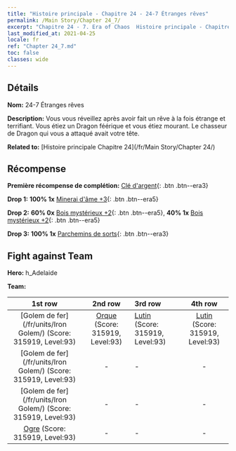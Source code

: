 ```yaml
---
title: "Histoire principale - Chapitre 24 - 24-7 Étranges rêves"
permalink: /Main Story/Chapter 24_7/
excerpt: "Chapitre 24 - 7. Era of Chaos  Histoire principale - Chapitre 24_7. 24-7 Étranges rêves"
last_modified_at: 2021-04-25
locale: fr
ref: "Chapter 24_7.md"
toc: false
classes: wide
---
```


## Détails

 **Nom:** 24-7 Étranges rêves

 **Description:** Vous vous réveillez après avoir fait un rêve à la fois étrange et terrifiant. Vous étiez un Dragon féérique et vous étiez mourant. Le chasseur de Dragon qui vous a attaqué avait votre tête.

 **Related to:** [Histoire principale Chapitre 24](/fr/Main Story/Chapter 24/)

## Récompense

 **Première récompense de complétion:** [Clé d'argent](/ItemsFR/con_693/){: .btn .btn--era3}

 **Drop 1:** **100% 1x** [Minerai d'âme +3](/ItemsFR/mat_82/){: .btn .btn--era5}

 **Drop 2:** **60% 0x** [Bois mystérieux +2](/ItemsFR/mat_76/){: .btn .btn--era5}, **40% 1x** [Bois mystérieux +2](/ItemsFR/mat_76/){: .btn .btn--era5}

 **Drop 3:** **100% 1x** [Parchemins de sorts](/ItemsFR/con_694/){: .btn .btn--era3}


## Fight against Team
 **Hero:** h_Adelaide

 **Team:**


  | 1st row | 2nd row | 3rd row | 4th row |
  |:----:|:----:|:----|:----:|
  | [Golem de fer](/fr/units/Iron Golem/) (Score: 315919, Level:93)  | [Orque](/fr/units/Orc/) (Score: 315919, Level:93)  | [Lutin](/fr/units/Gremlin/) (Score: 315919, Level:93)  | [Lutin](/fr/units/Gremlin/) (Score: 315919, Level:93)  |
  | [Golem de fer](/fr/units/Iron Golem/) (Score: 315919, Level:93)  | - | - | - |
  | [Golem de fer](/fr/units/Iron Golem/) (Score: 315919, Level:93)  | - | - | - |
  | [Ogre](/fr/units/Ogre/) (Score: 315919, Level:93)  | - | - | - |


